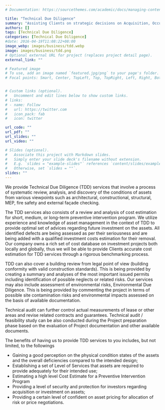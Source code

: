 ```yaml
---
# Documentation: https://sourcethemes.com/academic/docs/managing-content/

title: "Technical Due Diligence"
summary: "Assisting Clients on strategic decisions on Acquisition, Occupation, Disposal, and Development of Properties through Due Diligence evaluation process"
authors: []
tags: [Technical Due Diligence]
categories: [Technical Due Diligence]
#date: 2016-04-19T11:08:22+08:00
image_webp: images/business/tdd.webp
image: images/business/tdd.png
# Optional external URL for project (replaces project detail page).
external_link: ""

# Featured image
# To use, add an image named `featured.jpg/png` to your page's folder.
# Focal points: Smart, Center, TopLeft, Top, TopRight, Left, Right, BottomLeft, Bottom, BottomRight.


# Custom links (optional).
#   Uncomment and edit lines below to show custom links.
# links:
# - name: Follow
#   url: https://twitter.com
#   icon_pack: fab
#   icon: twitter

url_code: ""
url_pdf: ""
url_slides: ""
url_video: ""

# Slides (optional).
#   Associate this project with Markdown slides.
#   Simply enter your slide deck's filename without extension.
#   E.g. `slides = "example-slides"` references `content/slides/example-slides.md`.
#   Otherwise, set `slides = ""`.
slides: ""
---
```

We provide Technical Due Diligence (TDD) services that involve a process of systematic review, analysis, and discovery of the conditions of assets from various viewpoints such as architectural, constructional, structural, MEP, fire safety and external façade checking.

The TDD services also consists of a review and analysis of cost estimation for short, medium, or long-term preventive intervention program. We utilize experience and knowledge of asset management in the context of TDD to provide optimal set of advices regarding future investment on the assets. All identified defects are being assessed as per their seriousness and are being added with a qualified investment costs estimation for their removal. Our company owns a rich set of cost database on investment projects both locally and globally, thus we will be able to provide Clients accurate cost estimation for TDD services through a rigorous benchmarking process.

TDD can also cover a building review from legal point of view (building conformity with valid construction standards). This is being provided by creating a summary and analyses of the most important issued permits including identification of possible neglects or related risks. Our services may also include assessment of environmental risks, Environmental Due Diligence. This is being provided by commenting the project in terms of possible site contamination risks and environmental impacts assessed on the basis of available documentation.

Technical audit can further control actual measurements of lease or other areas and revise related contracts and guarantees. Technical audit / feasibility study can be also conducted during the Project preparation phase based on the evaluation of Project documentation and other available documents.

The benefits of having us to provide TDD services to you includes, but not limited, to the followings
-	Gaining a good perception on the physical condition states of the assets and the overall deficiencies compared to the intended design;
-	Establishing a set of Level of Services that assets are required to provide adequately for their intended use;
-	Estimating a high level Cost Estimate for a Preventive Intervention Program
-	Providing a level of security and protection for investors regarding acquisition or investment on assets;
-	Providing a certain level of confident on asset pricing for allocation of risk or price negotiations.

<!-- Back to [Services](/service) -->
